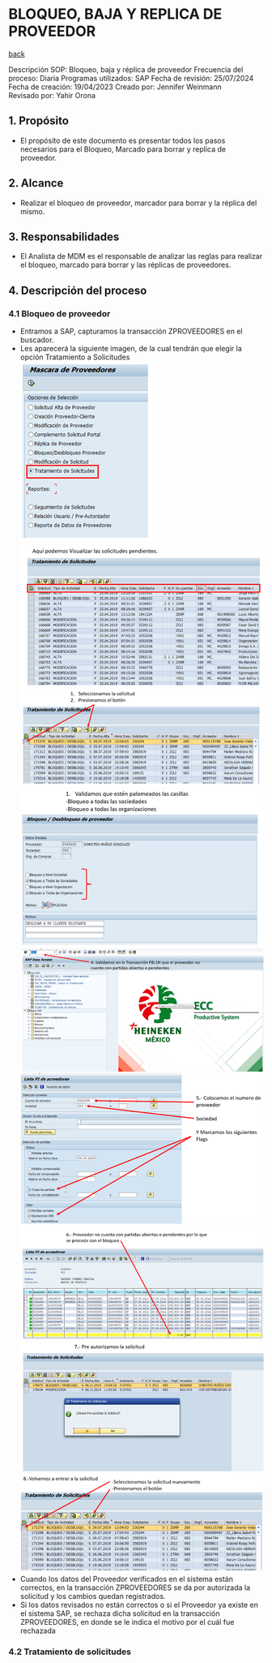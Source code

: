 # BLOQUEO, BAJA Y REPLICA DE PROVEEDOR
[back](analyst.md)

Descripción SOP:	Bloqueo, baja y réplica de proveedor 
Frecuencia del proceso:	Diaria
Programas utilizados:	SAP
Fecha de revisión:	25/07/2024
Fecha de creación:	19/04/2023
Creado por:	Jennifer Weinmann	
Revisado por:	Yahir Orona

## 1. Propósito
- El propósito de este documento es presentar todos los pasos necesarios para el Bloqueo, Marcado para borrar y replica de proveedor.

## 2. Alcance
- Realizar el bloqueo de proveedor, marcador para borrar y la réplica del mismo.

## 3. Responsabilidades
- El Analista de MDM es el responsable de analizar las reglas para realizar el bloqueo, marcado para borrar y las réplicas de proveedores.

## 4. Descripción del proceso
### 4.1 Bloqueo de proveedor
- Entramos a SAP, capturamos la transacción ZPROVEEDORES en el buscador.
- Les aparecerá la siguiente imagen, de la cual tendrán que elegir la opción Tratamiento a Solicitudes
![alt text](image-182.png)
![alt text](image-183.png)
![alt text](image-184.png)
![alt text](image-185.png)
![alt text](image-186.png)
![alt text](image-187.png)
![alt text](image-188.png)
![alt text](image-189.png)
![alt text](image-190.png)
- Cuando los datos del Proveedor verificados en el sistema están correctos, en la transacción ZPROVEEDORES se da por autorizada la solicitud y los cambios quedan registrados.  
- Si los datos revisados no están correctos o si el Proveedor ya existe en el sistema SAP, se rechaza dicha solicitud en la transacción ZPROVEEDORES, en donde se le indica el motivo por el cuál fue rechazada 


### 4.2 Tratamiento de solicitudes
